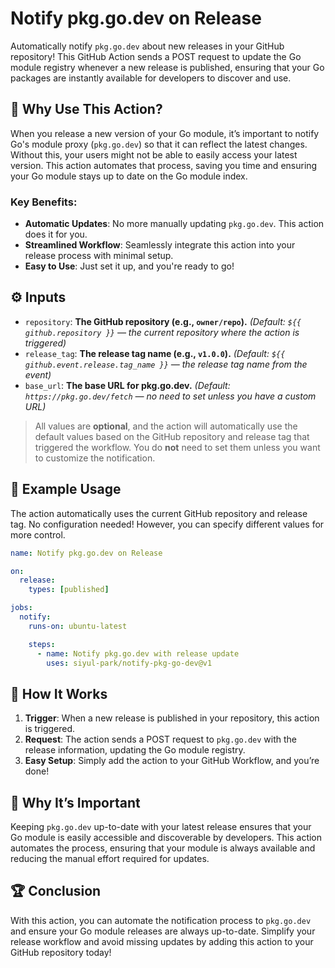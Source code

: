 # Notify pkg.go.dev on Release

Automatically notify `pkg.go.dev` about new releases in your GitHub repository! This GitHub Action sends a POST request to update the Go module registry whenever a new release is published, ensuring that your Go packages are instantly available for developers to discover and use.

## 🚀 Why Use This Action?

When you release a new version of your Go module, it’s important to notify Go's module proxy (`pkg.go.dev`) so that it can reflect the latest changes. Without this, your users might not be able to easily access your latest version. This action automates that process, saving you time and ensuring your Go module stays up to date on the Go module index.

### Key Benefits:
- **Automatic Updates**: No more manually updating `pkg.go.dev`. This action does it for you.
- **Streamlined Workflow**: Seamlessly integrate this action into your release process with minimal setup.
- **Easy to Use**: Just set it up, and you're ready to go!

## ⚙️ Inputs

- `repository`: **The GitHub repository (e.g., `owner/repo`).** *(Default: `${{ github.repository }}` — the current repository where the action is triggered)*
- `release_tag`: **The release tag name (e.g., `v1.0.0`).** *(Default: `${{ github.event.release.tag_name }}` — the release tag name from the event)*
- `base_url`: **The base URL for pkg.go.dev.** *(Default: `https://pkg.go.dev/fetch` — no need to set unless you have a custom URL)*

> All values are **optional**, and the action will automatically use the default values based on the GitHub repository and release tag that triggered the workflow. You do **not** need to set them unless you want to customize the notification.

## 🎯 Example Usage

The action automatically uses the current GitHub repository and release tag. No configuration needed! However, you can specify different values for more control.

```yaml
name: Notify pkg.go.dev on Release

on:
  release:
    types: [published]

jobs:
  notify:
    runs-on: ubuntu-latest

    steps:
      - name: Notify pkg.go.dev with release update
        uses: siyul-park/notify-pkg-go-dev@v1
```

## 🔧 How It Works

1. **Trigger**: When a new release is published in your repository, this action is triggered.
2. **Request**: The action sends a POST request to `pkg.go.dev` with the release information, updating the Go module registry.
3. **Easy Setup**: Simply add the action to your GitHub Workflow, and you’re done!

## 🤔 Why It’s Important

Keeping `pkg.go.dev` up-to-date with your latest release ensures that your Go module is easily accessible and discoverable by developers. This action automates the process, ensuring that your module is always available and reducing the manual effort required for updates.

## 🏆 Conclusion

With this action, you can automate the notification process to `pkg.go.dev` and ensure your Go module releases are always up-to-date. Simplify your release workflow and avoid missing updates by adding this action to your GitHub repository today!
